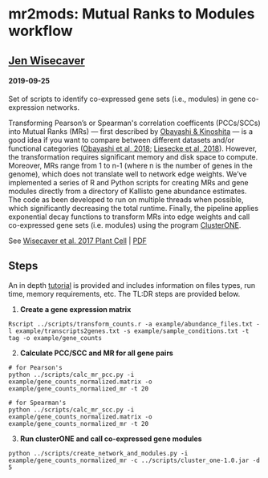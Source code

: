 # mr2mods: Mutual Ranks to Modules workflow
## [Jen Wisecaver](https://www.wisecaverlab.com)
#### 2019-09-25
Set of scripts to identify co-expressed gene sets (i.e., modules) in gene co-expression networks. 

Transforming Pearson’s or Spearman's correlation coefficents (PCCs/SCCs) into Mutual Ranks (MRs) — first described by [Obayashi & Kinoshita](https://www.ncbi.nlm.nih.gov/pubmed/19767600) — is a good idea if you want to compare between different datasets and/or functional categories ([Obayashi et al, 2018](https://www.ncbi.nlm.nih.gov/pubmed/29216398); [Liesecke et al, 2018](https://www.ncbi.nlm.nih.gov/pubmed/30022075)). However, the transformation requires significant memory and disk space to compute. Moreover, MRs range from 1 to n-1 (where n is the number of genes in the genome), which does not translate well to network edge weights. We’ve implemented a series of R and Python scripts for creating MRs and gene modules directly from a directory of Kallisto gene abundance estimates. The code as been developed to run on multiple threads when possible, which significantly decreasing the total runtime. Finally, the pipeline applies exponential decay functions to transform MRs into edge weights and call co-expressed gene sets (i.e. modules) using the program [ClusterONE](https://www.paccanarolab.org/cluster-one/). 

See [Wisecaver et al. 2017 Plant Cell](https://www.ncbi.nlm.nih.gov/pubmed/28408660) | [PDF](https://static1.squarespace.com/static/59c96b9a51a584c476f1f6f1/t/59dc24f4a9db09b4a109ae77/1507599609212/Plant+Cell+2017+Wisecaver.pdf)

## Steps
An in depth [tutorial](https://github.itap.purdue.edu/jwisecav/mr2mods/blob/master/tutorial/mutual_ranks_to_modules.ipynb) is provided and includes information on files types, run time, memory requirements, etc. The TL:DR steps are provided below. 

1. **Create a gene expression matrix** 
```
Rscript ../scripts/transform_counts.r -a example/abundance_files.txt -l example/transcripts2genes.txt -s example/sample_conditions.txt -t tag -o example/gene_counts 
```


2. **Calculate PCC/SCC and MR for all gene pairs**
```
# for Pearson's
python ../scripts/calc_mr_pcc.py -i example/gene_counts_normalized.matrix -o example/gene_counts_normalized_mr -t 20

# for Spearman's
python ../scripts/calc_mr_scc.py -i example/gene_counts_normalized.matrix -o example/gene_counts_normalized_mr -t 20

```


3. **Run clusterONE and call co-expressed gene modules** 
```
python ../scripts/create_network_and_modules.py -i example/gene_counts_normalized_mr -c ../scripts/cluster_one-1.0.jar -d 5
```
